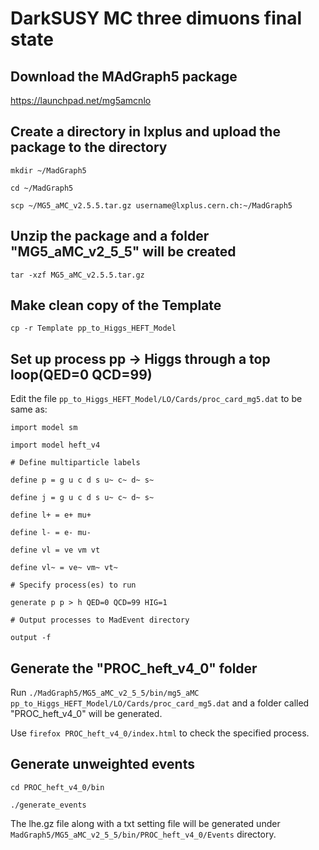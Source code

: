 # DarkSUSY MC three dimuons final state 

## Download the MAdGraph5 package

https://launchpad.net/mg5amcnlo

## Create a directory in lxplus and upload the package to the directory

`mkdir ~/MadGraph5`

`cd ~/MadGraph5`

`scp ~/MG5_aMC_v2.5.5.tar.gz username@lxplus.cern.ch:~/MadGraph5`

## Unzip the package and a folder "MG5_aMC_v2_5_5" will be created

`tar -xzf MG5_aMC_v2.5.5.tar.gz`

## Make clean copy of the Template
`cp -r Template pp_to_Higgs_HEFT_Model`

## Set up process pp -> Higgs through a top loop(QED=0 QCD=99)

Edit the file `pp_to_Higgs_HEFT_Model/LO/Cards/proc_card_mg5.dat` to be same as:

`import model sm`

`import model heft_v4`

`# Define multiparticle labels`

`define p = g u c d s u~ c~ d~ s~`

`define j = g u c d s u~ c~ d~ s~`

`define l+ = e+ mu+`

`define l- = e- mu-`

`define vl = ve vm vt`

`define vl~ = ve~ vm~ vt~`

`# Specify process(es) to run`

`generate p p > h QED=0 QCD=99 HIG=1`

`# Output processes to MadEvent directory`

`output -f`

## Generate the "PROC_heft_v4_0" folder
Run `./MadGraph5/MG5_aMC_v2_5_5/bin/mg5_aMC pp_to_Higgs_HEFT_Model/LO/Cards/proc_card_mg5.dat` and a folder called "PROC_heft_v4_0" will be generated. 

Use `firefox PROC_heft_v4_0/index.html` to check the specified process.

## Generate unweighted events

`cd PROC_heft_v4_0/bin`

`./generate_events`

The lhe.gz file along with a txt setting file will be generated under `MadGraph5/MG5_aMC_v2_5_5/bin/PROC_heft_v4_0/Events` directory.
